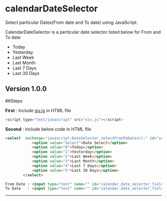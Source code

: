 # calendarDateSelector
Select particular Dates(From date and To date) using JavaScript.

CalendarDateSelector is a perticular date selector listed below for From and To date  

- Today
- Yesterday
- Last Week
- Last Month
- Last 7 Days
- Last 30 Days

## Version 1.0.0

##Steps 

**First** : Include [siv.js](https://github.com/baladkb/calendarDateSelector/blob/master/siv.js) in HTML file 
```javascript
<script type="text/javascript" src="siv.js"></script>
```
**Second** : Include below code in HTML file
```HTML
<select  onchange="javascript:DateSelector.selectFromToDates();" id="selectDatesId">
			<option value="Select">Date Select</option>
			<option value="0">Today</option>
			<option value="1">Yesterday</option>
			<option value="2">Last Week</option>
			<option value="3">Last Month</option>
			<option value="4">Last 7 Days</option>
			<option value="5">Last 30 Days</option>
		</select>
```
```HTML
From Date : <input type="text" name="" id="calendar_date_selector_field_instance0" size="11" value="" readonly="readonly" >
To Date   : <input type="text" name="" id="calendar_date_selector_field_instance1" size="11" value="" readonly="readonly">
```
---------------------------------------------------------------------------------------
